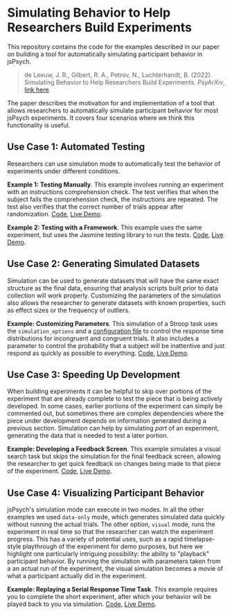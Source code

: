 # Simulating Behavior to Help Researchers Build Experiments

This repository contains the code for the examples described in our paper on building a tool for automatically simulating participant behavior in jsPsych.

> de Leeuw, J. R., Gilbert, R. A., Petrov, N., Luchterhandt, B. (2022). Simulating Behavior to Help Researchers Build Experiments. *PsyArXiv*, [link here](#).

The paper describes the motivation for and implementation of a tool that allows researchers to automatically simulate participant behavior for most jsPsych experiments. It covers four scenarios where we think this functionality is useful.

## Use Case 1: Automated Testing

Researchers can use simulation mode to automatically test the behavior of experiments under different conditions.

**Example 1: Testing Manually**. This example involves running an experiment with an instructions comprehension check. The test verifies that when the subject fails the comprehension check, the instructions are repeated. The test also verifies that the correct number of trials appear after randomization. [Code](), [Live Demo]().

**Example 2: Testing with a Framework**. This example uses the same experiment, but uses the Jasmine testing library to run the tests. [Code](), [Live Demo]().

## Use Case 2: Generating Simulated Datasets

Simulation can be used to generate datasets that will have the same exact structure as the final data, ensuring that analysis scripts built prior to data collection will work properly. Customizing the parameters of the simulation also allows the researcher to generate datasets with known properties, such as effect sizes or the frequency of outliers.

**Example: Customizing Parameters**. This simulation of a Stroop task uses the `simulation_options` and a [configuration file]() to control the response time distributions for incongruent and congruent trials. It also includes a parameter to control the probability that a subject will be inattentive and just respond as quickly as possible to everything. [Code](), [Live Demo]().

## Use Case 3: Speeding Up Development

When building experiments it can be helpful to skip over portions of the experiment that are already complete to test the piece that is being actively developed. In some cases, earlier portions of the experiment can simply be commented out, but sometimes there are complex dependencies where the piece under development depends on information generated during a previous section. Simulation can help by simulating *part* of an experiment, generating the data that is needed to test a later portion.

**Example: Developing a Feedback Screen**. This example simulates a visual search task but skips the simulation for the final feedback screen, allowing the researcher to get quick feedback on changes being made to that piece of the experiment. [Code](), [Live Demo]().

## Use Case 4: Visualizing Participant Behavior

jsPsych's simulation mode can execute in two modes. In all the other examples we used `data-only` mode, which generates simulated data quickly without running the actual trials. The other option, `visual` mode, runs the experiment in real time so that the researcher can watch the experiment progress. This has a variety of potential uses, such as a rapid timelapse-style playthrough of the experiment for demo purposes, but here we highlight one particularly intriguing possibility: the ability to "playback" participant behavior. By running the simulation with parameters taken from a an actual run of the experiment, the visual simulation becomes a movie of what a participant actually did in the experiment.

**Example: Replaying a Serial Response Time Task**. This example requires you to complete the short experiment, after which your behavior will be played back to you via simulation. [Code](), [Live Demo]().



